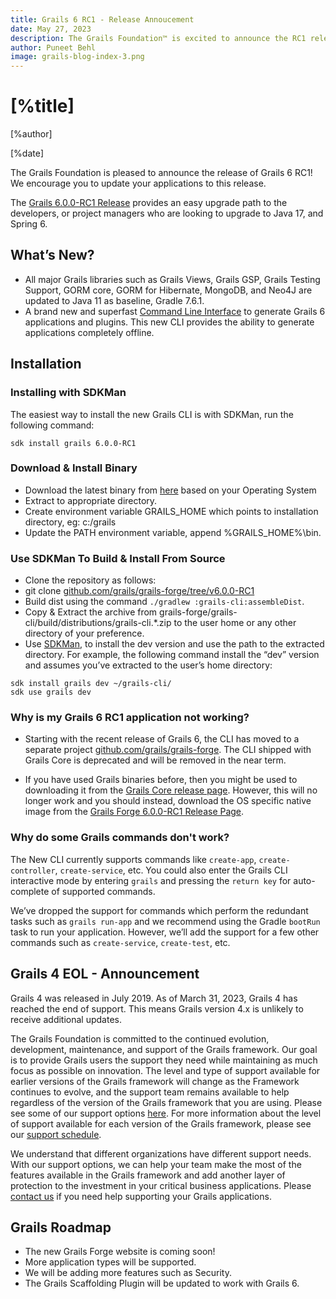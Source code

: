 ```yaml
---
title: Grails 6 RC1 - Release Annoucement
date: May 27, 2023
description: The Grails Foundation™ is excited to announce the RC1 release of Grails framework 6!
author: Puneet Behl
image: grails-blog-index-3.png
---
```

 
# [%title]

[%author]

[%date]
 
The Grails Foundation is pleased to announce the release of Grails 6 RC1! We encourage you to update your applications to this release.

The [Grails 6.0.0-RC1 Release](https://github.com/grails/grails-core/releases/tag/v6.0.0-RC1) provides an easy upgrade path to the developers, or project managers who are looking to upgrade to Java 17, and Spring 6. 

## What’s New? 

- All major Grails libraries such as Grails Views, Grails GSP, Grails Testing Support, GORM core, GORM for Hibernate, MongoDB, and Neo4J are updated to Java 11 as baseline, Gradle 7.6.1. 
- A brand new and superfast [Command Line Interface](https://github.com/grails/grails-forge) to generate Grails 6 applications and plugins. This new CLI provides the ability to generate applications completely offline. 

## Installation

### Installing with SDKMan

The easiest way to install the new Grails CLI is with SDKMan, run the following command:

```
sdk install grails 6.0.0-RC1
```

### Download & Install Binary

- Download the latest binary from [here](https://github.com/grails/grails-forge/releases/tag/v6.0.0-RC1) based on your Operating System
- Extract to appropriate directory.
- Create environment variable GRAILS_HOME which points to installation directory, eg: c:/grails
- Update the PATH environment variable, append %GRAILS_HOME%\bin.

### Use SDKMan To Build & Install From Source
 
- Clone the repository as follows:
- git clone [github.com/grails/grails-forge/tree/v6.0.0-RC1](https://github.com/grails/grails-forge/tree/v6.0.0-RC1)
- Build dist using the command `./gradlew :grails-cli:assembleDist`.
- Copy & Extract the archive from grails-forge/grails-cli/build/distributions/grails-cli.*.zip to the user home or any other directory of your preference.
- Use [SDKMan](https://sdkman.io/), to install the dev version and use the path to the extracted directory. For example, the following command install the “dev” version and assumes you’ve extracted to the user’s home directory:
```
sdk install grails dev ~/grails-cli/
sdk use grails dev
```
### Why is my Grails 6 RC1 application not working?

- Starting with the recent release of Grails 6, the CLI has moved to a separate project [github.com/grails/grails-forge](https://github.com/grails/grails-forge). The CLI shipped with Grails Core is deprecated and will be removed in the near term. 

- If you have used Grails binaries before, then you might be used to downloading it from the [Grails Core release page](https://github.com/grails/grails-core/releases/v6.0.0-RC1). However, this will no longer work and you should instead, download the OS specific native image from the [Grails Forge 6.0.0-RC1 Release Page](https://github.com/grails/grails-forge/releases/v6.0.0-RC1).

### Why do some Grails commands don't work?

The New CLI currently supports commands like `create-app`, `create-controller`, `create-service`, etc. You could also enter the Grails CLI interactive mode by entering `grails` and pressing the `return key` for auto-complete of supported commands.

We’ve dropped the support for commands which perform the redundant tasks such as `grails run-app` and we recommend using the Gradle `bootRun` task to run your application. However, we’ll add the support for a few other commands such as `create-service`, `create-test`, etc.

## Grails 4 EOL - Announcement

Grails 4 was released in July 2019. As of March 31, 2023, Grails 4 has reached the end of support. This means Grails version 4.x is unlikely to receive additional updates. 

The Grails Foundation is committed to the continued evolution, development, maintenance, and support of the Grails framework. Our goal is to provide Grails users the support they need while maintaining as much focus as possible on innovation. The level and type of support available for earlier versions of the Grails framework will change as the Framework continues to evolve, and the support team remains available to help regardless of the version of the Grails framework that you are using. Please see some of our support options [here](https://grails.org/support.html). For more information about the level of support available for each version of the Grails framework, please see our [support schedule](https://grails.org/support-schedule.html).

We understand that different organizations have different support needs. With our support options, we can help your team make the most of the features available in the Grails framework and add another layer of protection to the investment in your critical business applications. Please [contact us](https://grails.org/support.html#popup) if you need help supporting your Grails applications.

## Grails Roadmap

- The new Grails Forge website is coming soon!
- More application types will be supported.
- We will be adding more features such as Security.
- The Grails Scaffolding Plugin will be updated to work with Grails 6.

